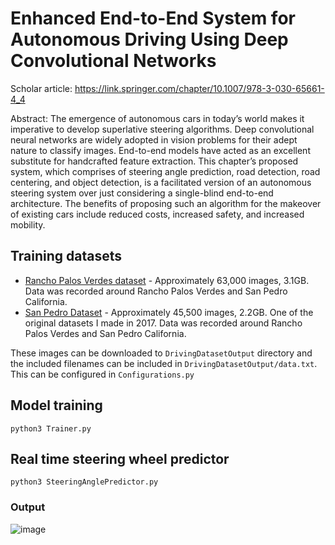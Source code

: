 # Enhanced End-to-End System for Autonomous Driving Using Deep Convolutional Networks

Scholar article: https://link.springer.com/chapter/10.1007/978-3-030-65661-4_4

Abstract: The emergence of autonomous cars in today’s world makes it imperative to develop superlative steering algorithms. Deep convolutional neural networks are widely adopted in vision problems for their adept nature to classify images. End-to-end models have acted as an excellent substitute for handcrafted feature extraction. This chapter’s proposed system, which comprises of steering angle prediction, road detection, road centering, and object detection, is a facilitated version of an autonomous steering system over just considering a single-blind end-to-end architecture. The benefits of proposing such an algorithm for the makeover of existing cars include reduced costs, increased safety, and increased mobility.


## Training datasets

* [Rancho Palos Verdes dataset](https://drive.google.com/open?id=1PZWa6H0i1PCH9zuYcIh5Ouk_p-9Gh58B) - Approximately 63,000 images, 3.1GB. Data was recorded around Rancho Palos Verdes and San Pedro California.
* [San Pedro Dataset](https://drive.google.com/file/d/0B-KJCaaF7elleG1RbzVPZWV4Tlk/view?usp=sharing) - Approximately 45,500 images, 2.2GB. One of the original datasets I made in 2017. Data was recorded around Rancho Palos Verdes and San Pedro California.

These images can be downloaded to `DrivingDatasetOutput` directory and the included filenames can be included in `DrivingDatasetOutput/data.txt`. This can be configured in `Configurations.py`

## Model training
```
python3 Trainer.py
```

## Real time steering wheel predictor
```
python3 SteeringAnglePredictor.py
```
### Output

![image](https://user-images.githubusercontent.com/7134314/126082995-25e6be03-aa4d-4725-a34d-0b9cef5ca6d6.png)

